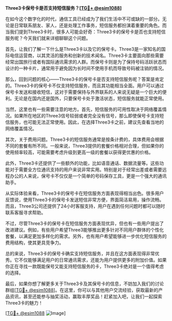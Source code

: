 **Three3卡保号卡是否支持短信服务？[[TG💪+ @esim1088](https://t.me/s/esim1088)]**

在如今这个数字化的时代，通信工具已经成为了我们生活中不可或缺的一部分。无论是日常联系朋友、家人，还是处理工作事务，短信服务都扮演着重要的角色。而当我们提到Three3卡时，很多人可能会好奇：Three3卡的保号卡是否也支持短信服务呢？今天我们就来详细聊聊这个问题。

首先，让我们了解一下什么是Three3卡以及它的保号卡。Three3是一家知名的国际电信运营商，以其灵活的服务和创新的技术闻名。Three3卡主要面向那些需要经常出国旅行或者有国际通讯需求的人群。而保号卡则是为了保持号码活跃状态而设计的一种卡片，通常用于避免因为长时间不使用手机而导致号码被注销的情况。

那么，回到问题的核心——Three3卡的保号卡是否支持短信服务呢？答案是肯定的。Three3卡的保号卡不仅支持短信服务，而且其功能相当全面。用户可以通过保号卡发送和接收短信，这对于需要保持与外界联系的人来说无疑是一个巨大的便利。无论是在国内还是国外，只要保号卡处于激活状态，短信服务就能正常使用。

当然，这里也有一些需要注意的地方。首先，短信服务的可用性取决于网络覆盖情况。如果所在地区的Three3信号较弱或者完全没有信号，那么即使保号卡支持短信服务，也可能无法正常使用。因此，在选择Three3卡之前，建议先查看当地的网络覆盖情况。

其次，关于费用问题。Three3卡的短信服务通常是按条计费的，具体费用会根据不同的套餐有所不同。一般来说，Three3提供的套餐价格相对合理，但如果你的使用频率较高，可能需要考虑升级到更高一级的套餐以获得更优惠的价格。

此外，Three3卡还提供了一些额外的功能，比如语音通话、数据流量等。这些功能对于需要全方位通讯支持的用户来说非常实用。特别是对于经常出差或者需要远程办公的人来说，保号卡不仅仅是一个简单的号码保存工具，更是一个强大的通讯助手。

从实际体验来看，Three3卡的保号卡在短信服务方面表现得相当出色。很多用户反馈说，使用Three3卡的保号卡发送短信非常方便，界面简洁易用，操作流畅。而且，Three3公司还提供了24小时客服支持，用户在遇到任何问题时都可以随时联系客服寻求帮助。

不过，尽管Three3卡的保号卡在短信服务方面表现优异，但也有一些用户提出了改进建议。例如，有些用户希望Three3能够推出更多针对不同用户群体的个性化套餐，以满足更加多样化的需求。另外，也有用户希望能够进一步优化短信服务的费用结构，使其更具竞争力。

总的来说，Three3卡的保号卡确实支持短信服务，并且在这方面表现得非常优秀。它不仅能够满足用户的日常通讯需求，还能为用户提供更多的附加价值。如果你正在寻找一款既能保号又能支持短信服务的卡，Three3卡绝对是一个值得考虑的选择。

最后，如果你想了解更多关于Three3卡及其保号卡的信息，不妨加入我们的讨论群组[[TG💪+ @esim1088](https://t.me/s/esim1088)]。在这里，你可以与其他用户交流经验，获取最新的产品资讯，甚至还能参与抽奖活动，赢取丰厚奖品！赶紧加入吧，让我们一起探索Three3卡的魅力！

[[TG💪+ @esim1088](https://t.me/s/esim1088) ![Image](https://i.postimg.cc/4NQfJmqS/Snipaste-2025-05-13-00-14-12.png)]